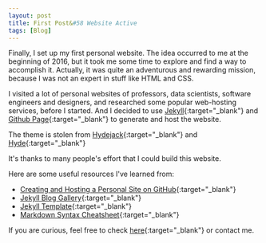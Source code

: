 ```yaml
---
layout: post
title: First Post&#58 Website Active
tags: [Blog]
---
```


Finally, I set up my first personal website. The idea occurred to me at the beginning of 2016, but it took me some time to explore and find a way to accomplish it. Actually, it was quite an adventurous and rewarding mission, because I was not an expert in stuff like HTML and CSS.

I visited a lot of personal websites of professors, data scientists, software engineers and designers, and researched some popular web-hosting services, before I started. And I decided to use [Jekyll](http://jekyllrb.com){:target="_blank"} and [Github Page](https://pages.github.com/){:target="_blank"} to generate and host the website.

The theme is stolen from [Hydejack](https://github.com/qwtel/hydejack){:target="_blank"} and [Hyde](https://github.com/poole/hyde){:target="_blank"}

It's thanks to many people's effort that I could build this website.

Here are some useful resources I've learned from:

* [Creating and Hosting a Personal Site on GitHub](http://jmcglone.com/guides/github-pages/){:target="_blank"}
* [Jekyll Blog Gallery](https://github.com/jekyll/jekyll/wiki/Sites){:target="_blank"}
* [Jekyll Template](https://jekyllrb.com/docs/templates/){:target="_blank"}
* [Markdown Syntax Cheatsheet](https://github.com/adam-p/markdown-here/wiki/Markdown-Cheatsheet){:target="_blank"}

If you are curious, feel free to check [here](https://github.com/gytcrt/gytcrt.github.io){:target="_blank"} or contact me.
